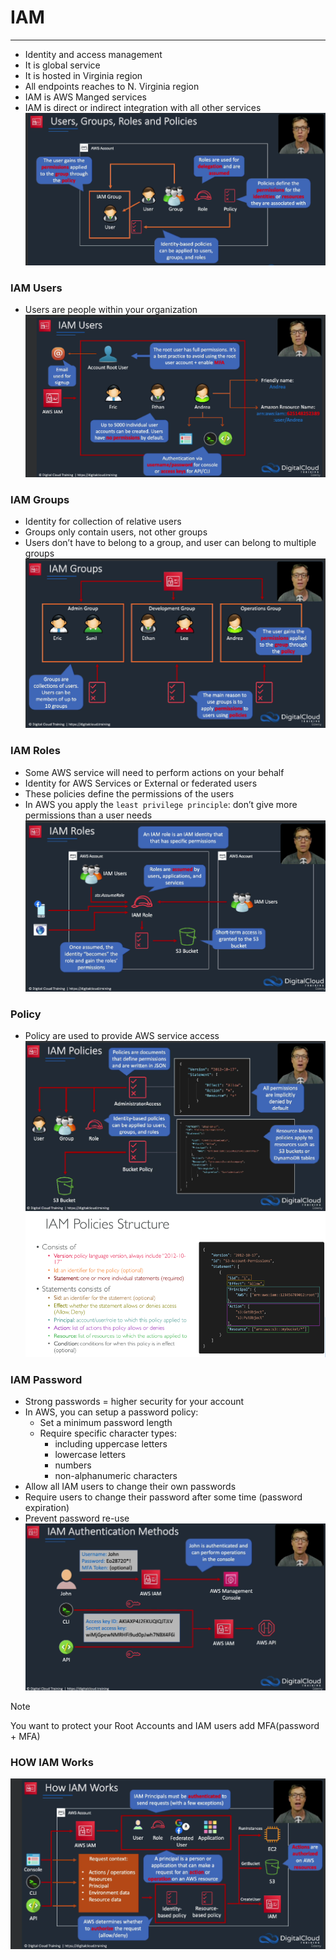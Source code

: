 # IAM

---
* Identity and access management
* It is global service
* It is hosted in Virginia region
* All endpoints reaches to N. Virginia region
* IAM is AWS Manged services
* IAM is direct or indirect integration with all other services
![IAM](../Image/IAM.png)
### IAM Users
* Users are people within your organization
![IAM User](../Image/IAM_User.png)

### IAM Groups
* Identity for collection of relative users
* Groups only contain users, not other groups
* Users don’t have to belong to a group, and user can belong to multiple groups
![IAM_Grops](../Image/IAM_Groups.png)
### IAM Roles
* Some AWS service will need to perform actions on your behalf
* Identity for AWS Services or External or federated users
* These policies define the permissions of the users
* In AWS you apply the `least privilege principle`: don’t give more permissions than a user needs
![IAM ROLE](../Image/IAM_Role.png)
### Policy
* Policy are used to provide AWS service access
![IAM Policy](../Image/IAM_Policy.png)
![Policy](../Image/Policy.png)
### IAM Password 
* Strong passwords = higher security for your account
* In AWS, you can setup a password policy:
  * Set a minimum password length
  * Require specific character types:
    * including uppercase letters
    * lowercase letters
    * numbers
    * non-alphanumeric characters
* Allow all IAM users to change their own passwords
* Require users to change their password after some time (password expiration)
* Prevent password re-use
![Password Authentication](../Image/IAM_PAsworld_Authentication.png)
>[!NOTE]
> 
>You want to protect your Root Accounts and IAM users add MFA(password + MFA)
### HOW IAM Works
![How IAM Works](../Image/IAM_Works.png)